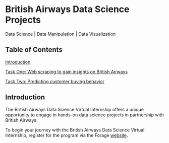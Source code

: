 # British Airways Data Science Projects
Data Science | Data Manipulation | Data Visualization
## Table of Contents
<!--- [Task One: Web scraping to gain company insights](README.md) --->
[Introduction](#introduction)

[Task One: Web scraping to gain insights on British Airways](https://github.com/kachiann/British-Airways-Data-Science-Forage/blob/main/TaskOne.md)

[Task Two: Predicting customer buying behavior](https://github.com/kachiann/British-Airways-Data-Science-Forage/blob/main/TaskTwo.md)

<!---Task Two: Predicting customer buying behavior --->
## Introduction <a name="introduction"></a>
The British Airways Data Science Virtual Internship offers a unique opportunity to engage in hands-on data science projects in partnership with British Airways.
<!---Over the course of the internship, you will be involved in a variety of tasks, including data cleansing and preprocessing, exploratory data analysis, feature engineering, model creation and assessment, and more. This internship is carefully structured to enable you to enhance your data science expertise and acquire valuable insights into the airline sector.--->

To begin your journey with the British Airways Data Science Virtual Internship, register for the program via the Forage [website](https://www.theforage.com/virtual-internships/prototype/NjynCWzGSaWXQCxSX/Data-Science).
